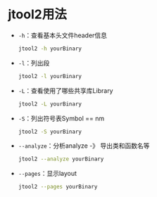 # jtool2用法

* `-h`：查看基本头文件header信息
  ```bash
  jtool2 -h yourBinary
  ```
* `-l`：列出段
  ```bash
  jtool2 -l yourBinary
  ```
* `-L`：查看使用了哪些共享库Library
  ```bash
  jtool2 -L yourBinary
  ```
* `-S`：列出符号表Symbol == nm
  ```bash
  jtool2 -S yourBinary
  ```
* `--analyze`：分析analyze -》 导出类和函数名等
  ```bash
  jtool2 --analyze yourBinary
  ```
* `--pages`：显示layout
  ```bash
  jtool2 --pages yourBinary
  ```
